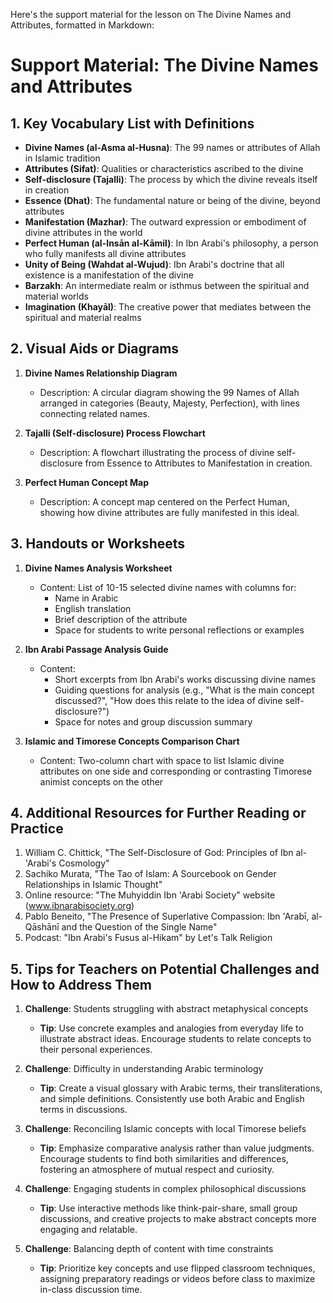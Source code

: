 Here's the support material for the lesson on The Divine Names and Attributes, formatted in Markdown:

# Support Material: The Divine Names and Attributes

## 1. Key Vocabulary List with Definitions

- **Divine Names (al-Asma al-Husna)**: The 99 names or attributes of Allah in Islamic tradition
- **Attributes (Sifat)**: Qualities or characteristics ascribed to the divine
- **Self-disclosure (Tajalli)**: The process by which the divine reveals itself in creation
- **Essence (Dhat)**: The fundamental nature or being of the divine, beyond attributes
- **Manifestation (Mazhar)**: The outward expression or embodiment of divine attributes in the world
- **Perfect Human (al-Insān al-Kāmil)**: In Ibn Arabi's philosophy, a person who fully manifests all divine attributes
- **Unity of Being (Wahdat al-Wujud)**: Ibn Arabi's doctrine that all existence is a manifestation of the divine
- **Barzakh**: An intermediate realm or isthmus between the spiritual and material worlds
- **Imagination (Khayāl)**: The creative power that mediates between the spiritual and material realms

## 2. Visual Aids or Diagrams

1. **Divine Names Relationship Diagram**
   - Description: A circular diagram showing the 99 Names of Allah arranged in categories (Beauty, Majesty, Perfection), with lines connecting related names.

2. **Tajalli (Self-disclosure) Process Flowchart**
   - Description: A flowchart illustrating the process of divine self-disclosure from Essence to Attributes to Manifestation in creation.

3. **Perfect Human Concept Map**
   - Description: A concept map centered on the Perfect Human, showing how divine attributes are fully manifested in this ideal.

## 3. Handouts or Worksheets

1. **Divine Names Analysis Worksheet**
   - Content: List of 10-15 selected divine names with columns for:
     * Name in Arabic
     * English translation
     * Brief description of the attribute
     * Space for students to write personal reflections or examples

2. **Ibn Arabi Passage Analysis Guide**
   - Content: 
     * Short excerpts from Ibn Arabi's works discussing divine names
     * Guiding questions for analysis (e.g., "What is the main concept discussed?", "How does this relate to the idea of divine self-disclosure?")
     * Space for notes and group discussion summary

3. **Islamic and Timorese Concepts Comparison Chart**
   - Content: Two-column chart with space to list Islamic divine attributes on one side and corresponding or contrasting Timorese animist concepts on the other

## 4. Additional Resources for Further Reading or Practice

1. William C. Chittick, "The Self-Disclosure of God: Principles of Ibn al-'Arabi's Cosmology"
2. Sachiko Murata, "The Tao of Islam: A Sourcebook on Gender Relationships in Islamic Thought"
3. Online resource: "The Muhyiddin Ibn 'Arabi Society" website (www.ibnarabisociety.org)
4. Pablo Beneito, "The Presence of Superlative Compassion: Ibn 'Arabī, al-Qāshānī and the Question of the Single Name"
5. Podcast: "Ibn Arabi's Fusus al-Hikam" by Let's Talk Religion

## 5. Tips for Teachers on Potential Challenges and How to Address Them

1. **Challenge**: Students struggling with abstract metaphysical concepts
   - **Tip**: Use concrete examples and analogies from everyday life to illustrate abstract ideas. Encourage students to relate concepts to their personal experiences.

2. **Challenge**: Difficulty in understanding Arabic terminology
   - **Tip**: Create a visual glossary with Arabic terms, their transliterations, and simple definitions. Consistently use both Arabic and English terms in discussions.

3. **Challenge**: Reconciling Islamic concepts with local Timorese beliefs
   - **Tip**: Emphasize comparative analysis rather than value judgments. Encourage students to find both similarities and differences, fostering an atmosphere of mutual respect and curiosity.

4. **Challenge**: Engaging students in complex philosophical discussions
   - **Tip**: Use interactive methods like think-pair-share, small group discussions, and creative projects to make abstract concepts more engaging and relatable.

5. **Challenge**: Balancing depth of content with time constraints
   - **Tip**: Prioritize key concepts and use flipped classroom techniques, assigning preparatory readings or videos before class to maximize in-class discussion time.